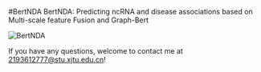 #BertNDA
BertNDA: Predicting ncRNA and disease associations based on Multi-scale feature Fusion and Graph-Bert
 
![BertNDA](result/imgs/Method.svg)

If you have any questions, welcome to contact me at 2193612777@stu.xjtu.edu.cn!
